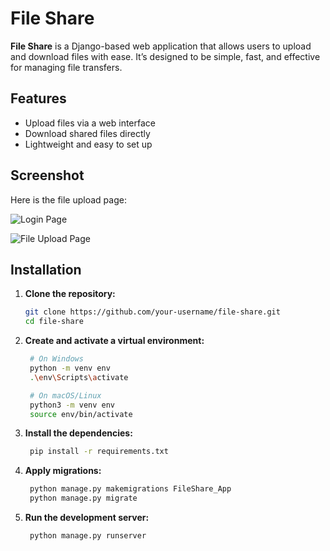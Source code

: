 # File Share

**File Share** is a Django-based web application that allows users to upload and download files with ease. It’s designed to be simple, fast, and effective for managing file transfers.

## Features

- Upload files via a web interface
- Download shared files directly
- Lightweight and easy to set up

## Screenshot

Here is the file upload page:

![Login Page](Screenshot_2025-06-05_12_51_16.png)

![File Upload Page](Screenshot_2025-06-05_12_51_27.png)

## Installation

1. **Clone the repository:**

   ```bash
   git clone https://github.com/your-username/file-share.git
   cd file-share

2. **Create and activate a virtual environment:**

   ```bash
    # On Windows
    python -m venv env
    .\env\Scripts\activate

    # On macOS/Linux
    python3 -m venv env
    source env/bin/activate


3. **Install the dependencies:**

   ```bash
    pip install -r requirements.txt

5. **Apply migrations:**

   ```bash
    python manage.py makemigrations FileShare_App
    python manage.py migrate

6. **Run the development server:**

   ```bash
    python manage.py runserver
